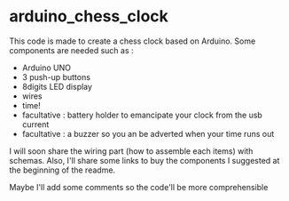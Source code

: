 # arduino_chess_clock
This code is made to create a chess clock based on Arduino. Some components are needed such as : 
- Arduino UNO
- 3 push-up buttons
- 8digits LED display
- wires
- time!
- facultative : battery holder to emancipate your clock from the usb current
- facultative : a buzzer so you an be adverted when your time runs out

I will soon share the wiring part (how to assemble each items) with schemas.
Also, I'll share some links to buy the components I suggested at the beginning of the readme.

Maybe I'll add some comments so the code'll be more comprehensible

